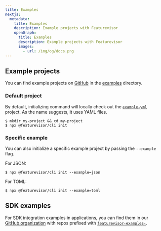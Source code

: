 ```yaml
---
title: Examples
nextjs:
  metadata:
    title: Examples
    description: Example projects with Featurevisor
    openGraph:
      title: Examples
      description: Example projects with Featurevisor
      images:
        - url: /img/og/docs.png
---
```


## Example projects

You can find example projects on [GitHub](https://github.com/featurevisor/featurevisor) in the [examples](https://github.com/featurevisor/featurevisor/tree/main/examples) directory.

### Default project

By default, initializing command will locally check out the [`example-yml`](https://github.com/featurevisor/featurevisor/tree/main/examples/example-yml) project. As the name suggests, it uses YAML files.

```
$ mkdir my-project && cd my-project
$ npx @featurevisor/cli init
```

### Specific example

You can also initialize a specific example project by passing the `--example` flag.

For JSON:

```
$ npx @featurevisor/cli init --example=json
```

For TOML:

```
$ npx @featurevisor/cli init --example=toml
```

## SDK examples

For SDK integration examples in applications, you can find them in our [GitHub organization](https://github.com/featurevisor) with repos prefixed with [`featurevisor-examples-`](https://github.com/orgs/featurevisor/repositories?q=featurevisor-example&type=all&language=&sort=).
